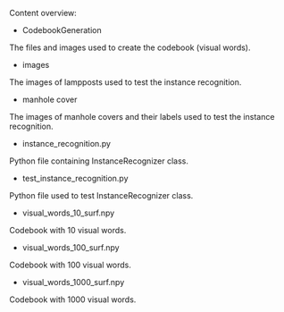 Content overview:

- CodebookGeneration

The files and images used to create the codebook (visual words).

- images

The images of lampposts used to test the instance recognition.

- manhole cover

The images of manhole covers and their labels used to test the instance recognition.

- instance_recognition.py

Python file containing InstanceRecognizer class.

- test_instance_recognition.py

Python file used to test InstanceRecognizer class.

- visual_words_10_surf.npy

Codebook with 10 visual words.

- visual_words_100_surf.npy

Codebook with 100 visual words.

- visual_words_1000_surf.npy

Codebook with 1000 visual words.